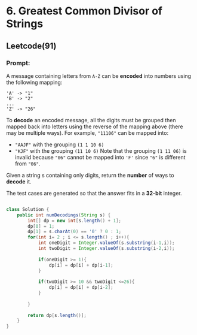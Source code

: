 # 6. Greatest Common Divisor of Strings 

## Leetcode(91)
### Prompt: 
A message containing letters from `A-Z` can be **encoded** into numbers using the following mapping:

```
'A' -> "1"
'B' -> "2"
...
'Z' -> "26"

```
To **decode** an encoded message, all the digits must be grouped then mapped back into letters using the reverse of the mapping above (there may be multiple ways). For example, `"11106"` can be mapped into:

* `"AAJF"` with the grouping `(1 1 10 6)`
* `"KJF"` with the grouping `(11 10 6)`
Note that the grouping `(1 11 06)` is invalid because `"06"` cannot be mapped into `'F'` since `"6"` is different from `"06"`.

Given a string s containing only digits, return the **number** of ways to **decode** it.

The test cases are generated so that the answer fits in a **32-bit** integer.

```java

class Solution {
    public int numDecodings(String s) {
        int[] dp = new int[s.length() + 1];
        dp[0] = 1;
        dp[1] = s.charAt(0) == '0' ? 0 : 1;
        for(int i= 2 ; i <= s.length() ; i++){
            int oneDigit = Integer.valueOf(s.substring(i-1,i));
            int twoDigit = Integer.valueOf(s.substring(i-2,i));
            
            if(oneDigit >= 1){
                dp[i] = dp[i] + dp[i-1];
            }
            
            if(twoDigit >= 10 && twoDigit <=26){
                dp[i] = dp[i] + dp[i-2];
            }
            
        }
        
        return dp[s.length()];
    }
}

```
